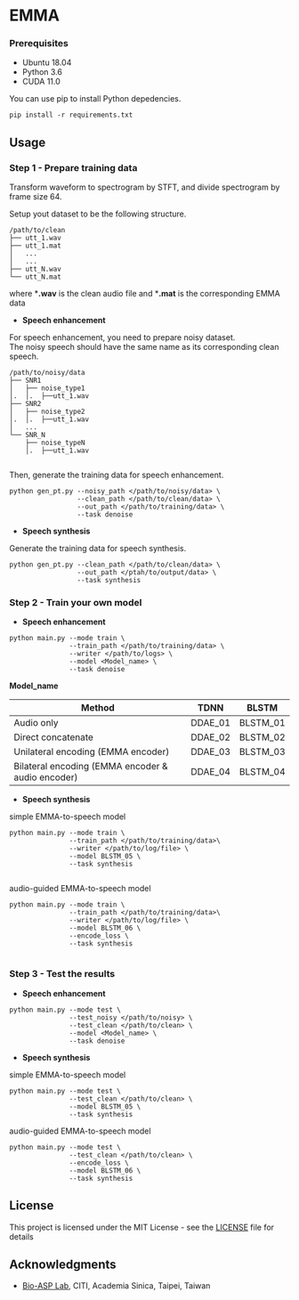 # EMMA
### Prerequisites
* Ubuntu 18.04
* Python 3.6
* CUDA 11.0

You can use pip to install Python depedencies.
```
pip install -r requirements.txt 
```
## Usage

### Step 1 - Prepare training data 

Transform waveform to spectrogram by STFT, and divide spectrogram by frame size 64. 

Setup yout dataset to be the following structure.

```
/path/to/clean
├── utt_1.wav
├── utt_1.mat
│   ...
│   ...
├── utt_N.wav
└── utt_N.mat
```
where ***.wav** is the clean audio file and ***.mat** is the corresponding EMMA data


* **Speech enhancement**

For speech enhancement, you need to prepare noisy dataset.  
The noisy speech should have the same name as its corresponding clean speech. 
```
/path/to/noisy/data
├── SNR1
│   ├── noise_type1
│.  │.  ├──utt_1.wav
├── SNR2
│   ├── noise_type2
│.  │.  ├──utt_1.wav
│   ...
└── SNR_N
    ├── noise_typeN
    │.  ├──utt_1.wav    
    
```
  
Then, generate the training data for speech enhancement.  
```
python gen_pt.py --noisy_path </path/to/noisy/data> \   
                 --clean_path </path/to/clean/data> \       
                 --out_path </path/to/training/data> \       
                 --task denoise
```

* **Speech synthesis**

Generate the training data for speech synthesis.  
```
python gen_pt.py --clean_path </path/to/clean/data> \       
                 --out_path </ptah/to/output/data> \       
                 --task synthesis
```

  
### Step 2 - Train your own model

* **Speech enhancement**

```
python main.py --mode train \
               --train_path </path/to/training/data> \
               --writer </path/to/logs> \
               --model <Model_name> \
               --task denoise

```           
**Model_name**

| Method                                            | TDNN          | BLSTM         |
| ------------------------------------------------- |:-------------:|:-------------:|
| Audio only                                        | DDAE_01       | BLSTM_01      |
| Direct concatenate                                | DDAE_02       | BLSTM_02      |
| Unilateral encoding (EMMA encoder)                | DDAE_03       | BLSTM_03      |
| Bilateral encoding (EMMA encoder & audio encoder) | DDAE_04       | BLSTM_04      |




* **Speech synthesis**

simple EMMA-to-speech model
```
python main.py --mode train \
               --train_path </path/to/training/data>\
               --writer </path/to/log/file> \
               --model BLSTM_05 \
               --task synthesis
            
```

audio-guided EMMA-to-speech model
```
python main.py --mode train \
               --train_path </path/to/training/data>\
               --writer </path/to/log/file> \
               --model BLSTM_06 \
               --encode_loss \ 
               --task synthesis
            
```


### Step 3 - Test the results

* **Speech enhancement**

```
python main.py --mode test \
               --test_noisy </path/to/noisy> \
               --test_clean </path/to/clean> \
               --model <Model_name> \
               --task denoise      
```


* **Speech synthesis**


simple EMMA-to-speech model
```
python main.py --mode test \
               --test_clean </path/to/clean> \
               --model BLSTM_05 \
               --task synthesis       
```


audio-guided EMMA-to-speech model
```
python main.py --mode test \
               --test_clean </path/to/clean> \
               --encode_loss \ 
               --model BLSTM_06 \
               --task synthesis       
```



## License

This project is licensed under the MIT License - see the [LICENSE](LICENSE) file for details

## Acknowledgments
* [Bio-ASP Lab](https://bio-asplab.citi.sinica.edu.tw), CITI, Academia Sinica, Taipei, Taiwan
